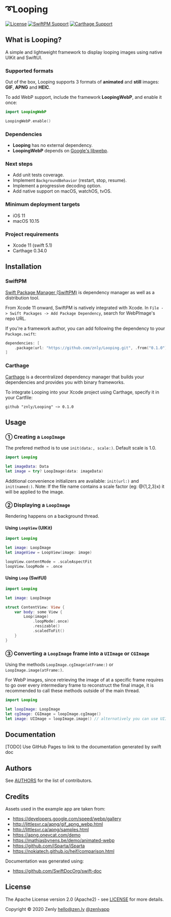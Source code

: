 # ➰Looping

[![License](https://img.shields.io/badge/License-Apache%202.0-blue.svg)](https://opensource.org/licenses/Apache-2.0)
[![SwiftPM Support](https://img.shields.io/badge/SwiftPM-compatible-brightgreen.svg)](https://swift.org/package-manager/)
[![Carthage Support](https://img.shields.io/badge/Carthage-compatible-brightgreen.svg)](https://github.com/Carthage/Carthage)

## What is Looping?

A simple and lightweight framework to display looping images using native UIKit and SwiftUI.

### Supported formats

Out of the box, Looping supports 3 formats of __animated__ and __still__ images: **GIF**, **APNG** and **HEIC**.

To add WebP support, include the framework **LoopingWebP**, and enable it once:

```swift
import LoopingWebP

LoopingWebP.enable()
```

### Dependencies

+ **Looping** has no external dependency.
+ **LoopingWebP** depends on [Google's libwebp](https://github.com/webmproject/libwebp/releases/tag/v1.1.0).

### Next steps

+ Add unit tests coverage.
+ Implement `BackgroundBehavior` (restart, stop, resume).
+ Implement a progressive decoding option.
+ Add native support on macOS, watchOS, tvOS.

### Minimum deployment targets

+ iOS 11
+ macOS 10.15

### Project requirements

+ Xcode 11 (swift 5.1)
+ Carthage 0.34.0

## Installation

### SwiftPM

[Swift Package Manager (SwiftPM)](https://swift.org/package-manager/) is dependency manager as well as a distribution tool.

From Xcode 11 onward, SwiftPM is natively integrated with Xcode. In `File -> Swift Packages -> Add Package Dependency`, search for WebPImage's repo URL.

If you're a framework author, you can add following the dependency to your `Package.swift`:
```swift
dependencies: [
    .package(url: "https://github.com/znly/Looping.git", .from("0.1.0"))
]
```

### Carthage

[Carthage](https://github.com/Carthage/Carthage) is a decentralized dependency manager that builds your dependencies and provides you with binary frameworks.

To integrate Looping into your Xcode project using Carthage, specify it in your Cartfile:
```
github "znly/Looping" ~> 0.1.0
```

## Usage

### ① Creating a `LoopImage`

The prefered method is to use `init(data:, scale:)`. Default scale is 1.0.
```swift
import Looping

let imageData: Data
let image = try? LoopImage(data: imageData)
```

Additional convenience initializers are available: `init(url:)` and  `init(named:)`.
Note: If the file name contains a scale factor (eg: @{1,2,3}x) it will be applied to the image.

### ② Displaying a `LoopImage`

Rendering happens on a background thread. 

#### Using `LoopView` (UIKit)

```swift
import Looping

let image: LoopImage
let imageView = LoopView(image: image)

loopView.contentMode = .scaleAspectFit
loopView.loopMode = .once
```

#### Using `Loop` (SwifUI)

```swift
import Looping

let image: LoopImage

struct ContentView: View {
    var body: some View {
        Loop(image)
            .loopMode(.once)
            .resizable()
            .scaledToFit()
    }
}
```

### ③ Converting a `LoopImage` frame into a `UIImage` or `CGImage`

Using the methods `LoopImage.cgImage(atFrame:)` or  `LoopImage.image(atFrame:)`.

 For WebP images, since retrieving the image of at a specific frame requires to go over every intermediary frame to reconstruct the final image, it is recommended to call these methods outside of the main thread. 

```swift
import Looping

let loopImage: LoopImage
let cgImage: CGImage = loopImage.cgImage()
let image: UIImage = loopImage.image() // alternatively you can use UIImage(loopImage: loopImage)
```

## Documentation

[TODO] Use GitHub Pages to link to the documentation generated by swift doc

## Authors
See [AUTHORS](./AUTHORS) for the list of contributors.

## Credits
Assets used in the example app are taken from:
+ https://developers.google.com/speed/webp/gallery
+ http://littlesvr.ca/apng/gif_apng_webp.html
+ http://littlesvr.ca/apng/samples.html
+ https://apng.onevcat.com/demo
+ https://mathiasbynens.be/demo/animated-webp
+ https://github.com/iSparta/iSparta
+ https://nokiatech.github.io/heif/comparison.html

Documentation was generated using:
+ https://github.com/SwiftDocOrg/swift-doc

## License
The Apache License version 2.0 (Apache2) - see [LICENSE](./LICENSE) for more details.

Copyright © 2020 Zenly <hello@zen.ly> [@zenlyapp](https://twitter.com/zenlyapp)
